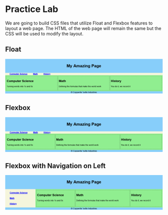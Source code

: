 # Practice Lab

We are going to build CSS files that utilize Float and Flexbox features to layout a web page.  The HTML of the web page will remain the same but the CSS will be used to modify the layout.

## Float

![image](.assets/image_3.png)

## Flexbox
![image](.assets/image_2.png)

## Flexbox with Navigation on Left
![image](.assets/image.png)
